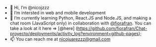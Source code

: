 - 👋 Hi, I’m @nicojzzz
- 👀 I’m intersted in web and mobile development
- 🌱 I’m currently learning Python, React.JS and Node.JS, and making a chat room (JavaScript only) in collaboration with [@fiorafran](https://www.github.com/fiorafran). You can take a look at it here => [@here] (https://github.com/fiorafran/Chat-proyecto/deployments/activity_log?environment=github-pages);
- 📫 You can reach me at nicojuarezzz@gmail.com

<!---
nicojzzz/nicojzzz is a ✨ special ✨ repository because its `README.md` (this file) appears on your GitHub profile.
You can click the Preview link to take a look at your changes.
--->
